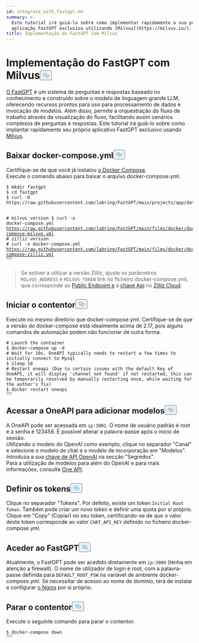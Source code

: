 ```yaml
---
id: integrate_with_fastgpt.md
summary: >-
  Este tutorial irá guiá-lo sobre como implementar rapidamente a sua própria
  aplicação FastGPT exclusiva utilizando [Milvus](https://milvus.io/).
title: Implementação do FastGPT com Milvus
---
```

<h1 id="Deploying-FastGPT-with-Milvus" class="common-anchor-header">Implementação do FastGPT com Milvus<button data-href="#Deploying-FastGPT-with-Milvus" class="anchor-icon" translate="no">
      <svg translate="no"
        aria-hidden="true"
        focusable="false"
        height="20"
        version="1.1"
        viewBox="0 0 16 16"
        width="16"
      >
        <path
          fill="#0092E4"
          fill-rule="evenodd"
          d="M4 9h1v1H4c-1.5 0-3-1.69-3-3.5S2.55 3 4 3h4c1.45 0 3 1.69 3 3.5 0 1.41-.91 2.72-2 3.25V8.59c.58-.45 1-1.27 1-2.09C10 5.22 8.98 4 8 4H4c-.98 0-2 1.22-2 2.5S3 9 4 9zm9-3h-1v1h1c1 0 2 1.22 2 2.5S13.98 12 13 12H9c-.98 0-2-1.22-2-2.5 0-.83.42-1.64 1-2.09V6.25c-1.09.53-2 1.84-2 3.25C6 11.31 7.55 13 9 13h4c1.45 0 3-1.69 3-3.5S14.5 6 13 6z"
        ></path>
      </svg>
    </button></h1><p><a href="https://fastgpt.in/">O FastGPT</a> é um sistema de perguntas e respostas baseado no conhecimento e construído sobre o modelo de linguagem grande LLM, oferecendo recursos prontos para uso para processamento de dados e invocação de modelos. Além disso, permite a orquestração do fluxo de trabalho através da visualização do fluxo, facilitando assim cenários complexos de perguntas e respostas. Este tutorial irá guiá-lo sobre como implantar rapidamente seu próprio aplicativo FastGPT exclusivo usando <a href="https://milvus.io/">Milvus</a>.</p>
<h2 id="Download-docker-composeyml" class="common-anchor-header">Baixar docker-compose.yml<button data-href="#Download-docker-composeyml" class="anchor-icon" translate="no">
      <svg translate="no"
        aria-hidden="true"
        focusable="false"
        height="20"
        version="1.1"
        viewBox="0 0 16 16"
        width="16"
      >
        <path
          fill="#0092E4"
          fill-rule="evenodd"
          d="M4 9h1v1H4c-1.5 0-3-1.69-3-3.5S2.55 3 4 3h4c1.45 0 3 1.69 3 3.5 0 1.41-.91 2.72-2 3.25V8.59c.58-.45 1-1.27 1-2.09C10 5.22 8.98 4 8 4H4c-.98 0-2 1.22-2 2.5S3 9 4 9zm9-3h-1v1h1c1 0 2 1.22 2 2.5S13.98 12 13 12H9c-.98 0-2-1.22-2-2.5 0-.83.42-1.64 1-2.09V6.25c-1.09.53-2 1.84-2 3.25C6 11.31 7.55 13 9 13h4c1.45 0 3-1.69 3-3.5S14.5 6 13 6z"
        ></path>
      </svg>
    </button></h2><p>Certifique-se de que você já instalou <a href="https://docs.docker.com/compose/">o Docker Compose</a>.<br>
Execute o comando abaixo para baixar o arquivo docker-compose.yml.</p>
<pre><code translate="no" class="language-shell">$ <span class="hljs-built_in">mkdir</span> fastgpt
$ <span class="hljs-built_in">cd</span> fastgpt
$ curl -O https://raw.githubusercontent.com/labring/FastGPT/main/projects/app/data/config.json

<span class="hljs-comment"># milvus version</span>
$ curl -o docker-compose.yml https://raw.githubusercontent.com/labring/FastGPT/main/files/docker/docker-compose-milvus.yml
<span class="hljs-comment"># zilliz version</span>
<span class="hljs-comment"># curl -o docker-compose.yml https://raw.githubusercontent.com/labring/FastGPT/main/files/docker/docker-compose-zilliz.yml</span>
<button class="copy-code-btn"></button></code></pre>
<blockquote>
<p>Se estiver a utilizar a versão Zilliz, ajuste os parâmetros <code translate="no">MILVUS_ADDRESS</code> e <code translate="no">MILVUS_TOKEN</code> link no ficheiro docker-compose.yml, que corresponde ao <a href="https://docs.zilliz.com/docs/on-zilliz-cloud-console#free-cluster-details">Public Endpoint e</a> à <a href="https://docs.zilliz.com/docs/on-zilliz-cloud-console#free-cluster-details">chave Api</a> no <a href="https://zilliz.com/cloud">Zilliz Cloud</a>.</p>
</blockquote>
<h2 id="Launch-the-Container" class="common-anchor-header">Iniciar o contentor<button data-href="#Launch-the-Container" class="anchor-icon" translate="no">
      <svg translate="no"
        aria-hidden="true"
        focusable="false"
        height="20"
        version="1.1"
        viewBox="0 0 16 16"
        width="16"
      >
        <path
          fill="#0092E4"
          fill-rule="evenodd"
          d="M4 9h1v1H4c-1.5 0-3-1.69-3-3.5S2.55 3 4 3h4c1.45 0 3 1.69 3 3.5 0 1.41-.91 2.72-2 3.25V8.59c.58-.45 1-1.27 1-2.09C10 5.22 8.98 4 8 4H4c-.98 0-2 1.22-2 2.5S3 9 4 9zm9-3h-1v1h1c1 0 2 1.22 2 2.5S13.98 12 13 12H9c-.98 0-2-1.22-2-2.5 0-.83.42-1.64 1-2.09V6.25c-1.09.53-2 1.84-2 3.25C6 11.31 7.55 13 9 13h4c1.45 0 3-1.69 3-3.5S14.5 6 13 6z"
        ></path>
      </svg>
    </button></h2><p>Execute no mesmo diretório que docker-compose.yml. Certifique-se de que a versão do docker-compose está idealmente acima de 2.17, pois alguns comandos de automação podem não funcionar de outra forma.</p>
<pre><code translate="no" class="language-shell"><span class="hljs-comment"># Launch the container</span>
$ docker-compose up -d
<span class="hljs-comment"># Wait for 10s, OneAPI typically needs to restart a few times to initially connect to Mysql</span>
$ sleep <span class="hljs-number">10</span>
<span class="hljs-comment"># Restart oneapi (Due to certain issues with the default Key of OneAPI, it will display &#x27;channel not found&#x27; if not restarted, this can be temporarily resolved by manually restarting once, while waiting for the author&#x27;s fix)</span>
$ docker restart oneapi
<button class="copy-code-btn"></button></code></pre>
<h2 id="Access-OneAPI-to-Add-Models" class="common-anchor-header">Acessar a OneAPI para adicionar modelos<button data-href="#Access-OneAPI-to-Add-Models" class="anchor-icon" translate="no">
      <svg translate="no"
        aria-hidden="true"
        focusable="false"
        height="20"
        version="1.1"
        viewBox="0 0 16 16"
        width="16"
      >
        <path
          fill="#0092E4"
          fill-rule="evenodd"
          d="M4 9h1v1H4c-1.5 0-3-1.69-3-3.5S2.55 3 4 3h4c1.45 0 3 1.69 3 3.5 0 1.41-.91 2.72-2 3.25V8.59c.58-.45 1-1.27 1-2.09C10 5.22 8.98 4 8 4H4c-.98 0-2 1.22-2 2.5S3 9 4 9zm9-3h-1v1h1c1 0 2 1.22 2 2.5S13.98 12 13 12H9c-.98 0-2-1.22-2-2.5 0-.83.42-1.64 1-2.09V6.25c-1.09.53-2 1.84-2 3.25C6 11.31 7.55 13 9 13h4c1.45 0 3-1.69 3-3.5S14.5 6 13 6z"
        ></path>
      </svg>
    </button></h2><p>A OneAPI pode ser acessada em <code translate="no">ip:3001</code>. O nome de usuário padrão é root e a senha é 123456. É possível alterar a palavra-passe após o início de sessão.<br>
Utilizando o modelo do OpenAI como exemplo, clique no separador &quot;Canal&quot; e selecione o modelo de chat e o modelo de incorporação em &quot;Modelos&quot;.<br>
Introduza a sua <a href="https://platform.openai.com/docs/quickstart">chave de API OpenAI</a> na secção "Segredos".<br>
Para a utilização de modelos para além do OpenAI e para mais informações, consulte <a href="https://doc.fastgpt.in/docs/development/one-api/">One API</a>.</p>
<h2 id="Setting-Tokens" class="common-anchor-header">Definir os tokens<button data-href="#Setting-Tokens" class="anchor-icon" translate="no">
      <svg translate="no"
        aria-hidden="true"
        focusable="false"
        height="20"
        version="1.1"
        viewBox="0 0 16 16"
        width="16"
      >
        <path
          fill="#0092E4"
          fill-rule="evenodd"
          d="M4 9h1v1H4c-1.5 0-3-1.69-3-3.5S2.55 3 4 3h4c1.45 0 3 1.69 3 3.5 0 1.41-.91 2.72-2 3.25V8.59c.58-.45 1-1.27 1-2.09C10 5.22 8.98 4 8 4H4c-.98 0-2 1.22-2 2.5S3 9 4 9zm9-3h-1v1h1c1 0 2 1.22 2 2.5S13.98 12 13 12H9c-.98 0-2-1.22-2-2.5 0-.83.42-1.64 1-2.09V6.25c-1.09.53-2 1.84-2 3.25C6 11.31 7.55 13 9 13h4c1.45 0 3-1.69 3-3.5S14.5 6 13 6z"
        ></path>
      </svg>
    </button></h2><p>Clique no separador "Tokens". Por defeito, existe um token <code translate="no">Initial Root Token</code>. Também pode criar um novo token e definir uma quota por si próprio.<br>
Clique em "Copy" (Copiar) no seu token, certificando-se de que o valor deste token corresponde ao valor <code translate="no">CHAT_API_KEY</code> definido no ficheiro docker-compose.yml.</p>
<h2 id="Accessing-FastGPT" class="common-anchor-header">Aceder ao FastGPT<button data-href="#Accessing-FastGPT" class="anchor-icon" translate="no">
      <svg translate="no"
        aria-hidden="true"
        focusable="false"
        height="20"
        version="1.1"
        viewBox="0 0 16 16"
        width="16"
      >
        <path
          fill="#0092E4"
          fill-rule="evenodd"
          d="M4 9h1v1H4c-1.5 0-3-1.69-3-3.5S2.55 3 4 3h4c1.45 0 3 1.69 3 3.5 0 1.41-.91 2.72-2 3.25V8.59c.58-.45 1-1.27 1-2.09C10 5.22 8.98 4 8 4H4c-.98 0-2 1.22-2 2.5S3 9 4 9zm9-3h-1v1h1c1 0 2 1.22 2 2.5S13.98 12 13 12H9c-.98 0-2-1.22-2-2.5 0-.83.42-1.64 1-2.09V6.25c-1.09.53-2 1.84-2 3.25C6 11.31 7.55 13 9 13h4c1.45 0 3-1.69 3-3.5S14.5 6 13 6z"
        ></path>
      </svg>
    </button></h2><p>Atualmente, o FastGPT pode ser acedido diretamente em <code translate="no">ip:3000</code> (tenha em atenção a firewall). O nome de utilizador de login é root, com a palavra-passe definida para <code translate="no">DEFAULT_ROOT_PSW</code> na variável de ambiente docker-compose.yml. Se necessitar de acesso ao nome de domínio, terá de instalar e configurar <a href="https://nginx.org/en/">o Nginx</a> por si próprio.</p>
<h2 id="Stop-the-Container" class="common-anchor-header">Parar o contentor<button data-href="#Stop-the-Container" class="anchor-icon" translate="no">
      <svg translate="no"
        aria-hidden="true"
        focusable="false"
        height="20"
        version="1.1"
        viewBox="0 0 16 16"
        width="16"
      >
        <path
          fill="#0092E4"
          fill-rule="evenodd"
          d="M4 9h1v1H4c-1.5 0-3-1.69-3-3.5S2.55 3 4 3h4c1.45 0 3 1.69 3 3.5 0 1.41-.91 2.72-2 3.25V8.59c.58-.45 1-1.27 1-2.09C10 5.22 8.98 4 8 4H4c-.98 0-2 1.22-2 2.5S3 9 4 9zm9-3h-1v1h1c1 0 2 1.22 2 2.5S13.98 12 13 12H9c-.98 0-2-1.22-2-2.5 0-.83.42-1.64 1-2.09V6.25c-1.09.53-2 1.84-2 3.25C6 11.31 7.55 13 9 13h4c1.45 0 3-1.69 3-3.5S14.5 6 13 6z"
        ></path>
      </svg>
    </button></h2><p>Execute o seguinte comando para parar o contentor.</p>
<pre><code translate="no" class="language-shell">$ docker-compose down
<button class="copy-code-btn"></button></code></pre>
